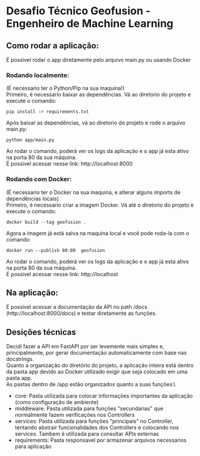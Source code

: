 # Desafio Técnico Geofusion - Engenheiro de Machine Learning
## Como rodar a aplicação:
É possivel rodar o app diretamente pelo arquivo main.py ou usando Docker

### Rodando localmente:
(É necessario ter o Python/Pip na sua maquina!)\
Primeiro, é necessario baixar as dependências. Vá ao diretorio do projeto e execute o comando:
```
pip install -r requirements.txt
```
Após baixar as dependências, vá ao diretorio do projeto e rode o arquivo main.py:
```
python app/main.py
```
Ao rodar o comando, poderá ver os logs da aplicação e o app já esta ativo na porta 80 da sua máquina.\
É possivel acessar nesse link: http://localhost:8000

### Rodando com Docker:
(É necessario ter o Docker na sua maquina, e alterar alguns imports de dependências locais)\
Primeiro, é necessario criar a imagem Docker. Vá até o diretorio do projeto e execute o comando:
```
docker build --tag geofusion .
```
Agora a imagem já está salva na maquina local e você pode roda-la com o comando:
```
docker run --publish 80:80  geofusion
```
Ao rodar o comando, poderá ver os logs da aplicação e o app já esta ativo na porta 80 da sua máquina.\
É possivel acessar nesse link: http://localhost

## Na aplicação:
É possivel acessar a documentação da API no path /docs (http://localhost:8000/docs) e testar diretamente as funções.

## Desições técnicas
Decidi fazer a API em FastAPI por ser levemente mais simples e, principalmente, por gerar documentação automaticamente com base nas docstrings.\
Quanto a organização do diretório do projeto, a aplicação inteira está dentro da pasta app devido ao Docker utilizado exigir que seja colocado em uma pasta app.\
As pastas dentro de /app estão organizados quanto a suas funções:\
- core: Pasta utilizada para colocar informações importantes da aplicação (como configuração de ambiente)
- middleware: Pasta utilizada para funções "secundarias" que normalmente fazem verificações nos Controllers
- services: Pasta utilizada para funções "principais" no Controller, tentando abstrair funcionalidades dos Controllers e colocando nos services. Tambem é utilizada para consultar APIs externas
- requirements: Pasta responsavel por armazenar arquivos necessarios para aplicação
